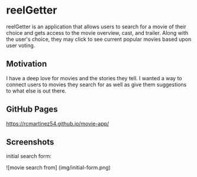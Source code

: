 # reelGetter

reelGetter is an application that allows users to search for a movie of their choice and gets access to the movie overview, cast, and trailer.  Along with the user's choice, they may click to see current popular movies based upon user voting.

## Motivation

I have a deep love for movies and the stories they tell.  I wanted a way to connect users to movies they search for as well as give them suggestions to what else is out there.

## GitHub Pages 

https://rcmartinez54.github.io/movie-app/

## Screenshots

initial search form: 

![movie search from] (img/initial-form.png)